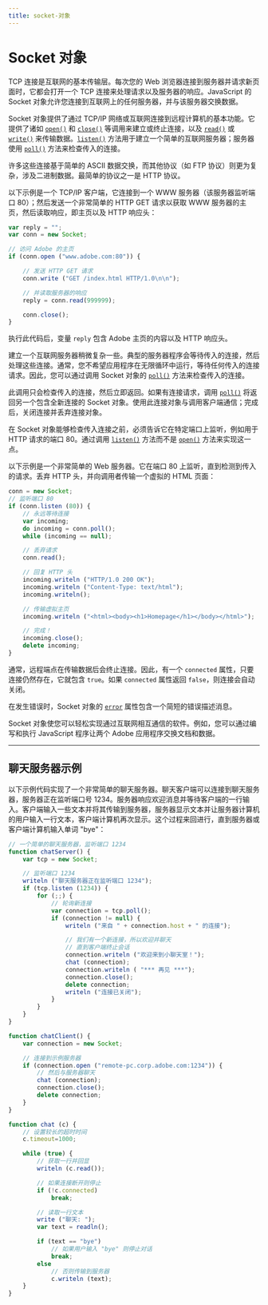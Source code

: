 ```yaml
---
title: socket-对象
---
```

# Socket 对象

TCP 连接是互联网的基本传输层。每次您的 Web 浏览器连接到服务器并请求新页面时，它都会打开一个 TCP 连接来处理请求以及服务器的响应。JavaScript 的 Socket 对象允许您连接到互联网上的任何服务器，并与该服务器交换数据。

Socket 对象提供了通过 TCP/IP 网络或互联网连接到远程计算机的基本功能。它提供了诸如 [`open()`](../socket-object-reference#socketopen) 和 [`close()`](../socket-object-reference#socketclose) 等调用来建立或终止连接，以及 [`read()`](../socket-object-reference#socketread) 或 [`write()`](../socket-object-reference#socketwrite) 来传输数据。[`listen()`](../socket-object-reference#socketlisten) 方法用于建立一个简单的互联网服务器；服务器使用 [`poll()`](../socket-object-reference#socketpoll) 方法来检查传入的连接。

许多这些连接基于简单的 ASCII 数据交换，而其他协议（如 FTP 协议）则更为复杂，涉及二进制数据。最简单的协议之一是 HTTP 协议。

以下示例是一个 TCP/IP 客户端，它连接到一个 WWW 服务器（该服务器监听端口 80）；然后发送一个非常简单的 HTTP GET 请求以获取 WWW 服务器的主页，然后读取响应，即主页以及 HTTP 响应头：

```javascript
var reply = "";
var conn = new Socket;

// 访问 Adobe 的主页
if (conn.open ("www.adobe.com:80")) {

    // 发送 HTTP GET 请求
    conn.write ("GET /index.html HTTP/1.0\n\n");

    // 并读取服务器的响应
    reply = conn.read(999999);

    conn.close();
}
```

执行此代码后，变量 `reply` 包含 Adobe 主页的内容以及 HTTP 响应头。

建立一个互联网服务器稍微复杂一些。典型的服务器程序会等待传入的连接，然后处理这些连接。通常，您不希望应用程序在无限循环中运行，等待任何传入的连接请求。因此，您可以通过调用 Socket 对象的 [`poll()`](../socket-object-reference#socketpoll) 方法来检查传入的连接。

此调用只会检查传入的连接，然后立即返回。如果有连接请求，调用 [`poll()`](../socket-object-reference#socketpoll) 将返回另一个包含全新连接的 Socket 对象。使用此连接对象与调用客户端通信；完成后，关闭连接并丢弃连接对象。

在 Socket 对象能够检查传入连接之前，必须告诉它在特定端口上监听，例如用于 HTTP 请求的端口 80。通过调用 [`listen()`](../socket-object-reference#socketlisten) 方法而不是 [`open()`](../socket-object-reference#socketopen) 方法来实现这一点。

以下示例是一个非常简单的 Web 服务器。它在端口 80 上监听，直到检测到传入的请求。丢弃 HTTP 头，并向调用者传输一个虚拟的 HTML 页面：

```javascript
conn = new Socket;
// 监听端口 80
if (conn.listen (80)) {
    // 永远等待连接
    var incoming;
    do incoming = conn.poll();
    while (incoming == null);

    // 丢弃请求
    conn.read();

    // 回复 HTTP 头
    incoming.writeln ("HTTP/1.0 200 OK");
    incoming.writeln ("Content-Type: text/html");
    incoming.writeln();

    // 传输虚拟主页
    incoming.writeln ("<html><body><h1>Homepage</h1></body></html>");

    // 完成！
    incoming.close();
    delete incoming;
}
```

通常，远程端点在传输数据后会终止连接。因此，有一个 `connected` 属性，只要连接仍然存在，它就包含 `true`。如果 `connected` 属性返回 `false`，则连接会自动关闭。

在发生错误时，Socket 对象的 [`error`](../socket-object-reference#socketerror) 属性包含一个简短的错误描述消息。

Socket 对象使您可以轻松实现通过互联网相互通信的软件。例如，您可以通过编写和执行 JavaScript 程序让两个 Adobe 应用程序交换文档和数据。

---

## 聊天服务器示例

以下示例代码实现了一个非常简单的聊天服务器。聊天客户端可以连接到聊天服务器，服务器正在监听端口号 1234。服务器响应欢迎消息并等待客户端的一行输入。客户端输入一些文本并将其传输到服务器，服务器显示文本并让服务器计算机的用户输入一行文本，客户端计算机再次显示。这个过程来回进行，直到服务器或客户端计算机输入单词 "bye"：

```javascript
// 一个简单的聊天服务器，监听端口 1234
function chatServer() {
    var tcp = new Socket;

    // 监听端口 1234
    writeln ("聊天服务器正在监听端口 1234");
    if (tcp.listen (1234)) {
        for (;;) {
            // 轮询新连接
            var connection = tcp.poll();
            if (connection != null) {
                writeln ("来自 " + connection.host + " 的连接");

                // 我们有一个新连接，所以欢迎并聊天
                // 直到客户端终止会话
                connection.writeln ("欢迎来到小聊天室！");
                chat (connection);
                connection.writeln ( "*** 再见 ***");
                connection.close();
                delete connection;
                writeln ("连接已关闭");
            }
        }
    }
}

function chatClient() {
    var connection = new Socket;

    // 连接到示例服务器
    if (connection.open ("remote-pc.corp.adobe.com:1234")) {
        // 然后与服务器聊天
        chat (connection);
        connection.close();
        delete connection;
    }
}

function chat (c) {
    // 设置较长的超时时间
    c.timeout=1000;

    while (true) {
        // 获取一行并回显
        writeln (c.read());

        // 如果连接断开则停止
        if (!c.connected)
            break;

        // 读取一行文本
        write ("聊天: ");
        var text = readln();

        if (text == "bye")
            // 如果用户输入 "bye" 则停止对话
            break;
        else
            // 否则传输到服务器
            c.writeln (text);
    }
}
```